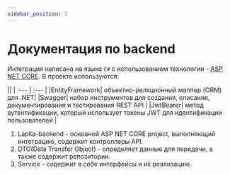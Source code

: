 ```yaml
---
sidebar_position: 3
---
```


# Документация по backend

Интеграция написана на языке ```C#``` с использованием технологии - [ASP NET CORE](https://learn.microsoft.com/ru-ru/aspnet/core/introduction-to-aspnet-core?view=aspnetcore-5.0).
В проекте используются:

||
| :--- | :--- |
|EntityFramework| объектно-реляционный маппер (ORM) для .NET|
|Swagger| набор инструментов для создания, описания, документирования и тестирования REST API |
|JwtBearer| метод аутентификации, который использует токены JWT для идентификации пользователей |



1. Lapka-backend    - основной ASP NET CORE project, выполняющий интеграцию, содержит контроллеры API.
2. DTO(Data Transfer Object) - определяет данные для передачи, а также содержит репозитории.
3. Service - содержит в себе интерфейсы и их реализацию. 
